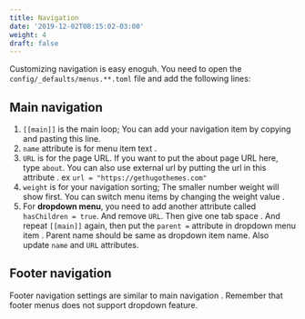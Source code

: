 ```yaml
---
title: Navigation
date: '2019-12-02T08:15:02-03:00'
weight: 4
draft: false
---
```


Customizing navigation is easy enoguh. You need to open the `config/_defaults/menus.**.toml` file and add the following lines:

Main navigation
---------------

1. `[[main]]` is the main loop; You can add your navigation item by copying and pasting this line.
2. `name` attribute is for menu item text .
3. `URL` is for the page URL. If you want to put the about page URL here, type `about`. You can also use external url by putting the url in this attribute . ex `url = "https://gethugothemes.com"`
4. `weight` is for your navigation sorting; The smaller number weight will show first. You can switch menu items by changing the weight value .
5. For **dropdown menu**, you need to add another attribute called `hasChildren = true`. And remove `URL`. Then give one tab space . And repeat `[[main]]` again, then put the `parent =` attribute in dropdown menu item . Parent name should be same as dropdown item name. Also update `name` and `URL` attributes.


Footer navigation
-----------------
Footer navigation settings are similar to main navigation . Remember that footer menus does not support dropdown feature.
